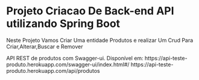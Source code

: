 # Projeto Criacao  De Back-end API utilizando Spring Boot 


<p>Neste Projeto Vamos Criar Uma entidade Produtos e realizar Um Crud Para Criar,Alterar,Buscar e Remover</p>
API REST de produtos com Swagger-ui. Disponível em:  https://api-teste-produto.herokuapp.com/swagger-ui/index.html#/
https://api-teste-produto.herokuapp.com/api/produtos
